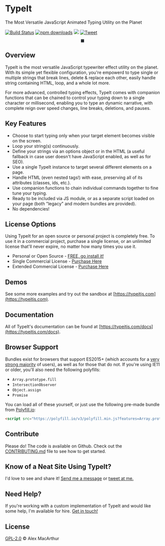 # TypeIt

The Most Versatile JavaScript Animated Typing Utility on the Planet

[![Build Status](https://travis-ci.org/alexmacarthur/typeit.svg?branch=master)](https://travis-ci.org/alexmacarthur/typeit)
[![npm downloads](https://img.shields.io/npm/dm/typeit.svg?style=flat-square)](http://npm-stat.com/charts.html?package=typeit)
[![](https://data.jsdelivr.com/v1/package/npm/typeit/badge)](https://www.jsdelivr.com/package/npm/typeit)
[![Tweet](https://img.shields.io/twitter/url/http/shields.io.svg?style=social)](https://twitter.com/intent/tweet?url=https%3A%2F%2Fgithub.com%2Falexmacarthur%2Ftypeit&via=amacarthur&text=Check%20out%20TypeIt%2C%20the%20most%20versatile%20JavaScript%20animated%20typing%20utility%20on%20the%20planet.&hashtags=js%2Cwebdev%2Coss)

<p align="center">
    <img src="demo.gif" alt="" style="border: 5px solid #24292e;">
</p>

## Overview

TypeIt is the most versatile JavaScript typewriter effect utility on the planet. With its simple yet flexible configuration, you're empowerd to type single or multiple strings that break lines, delete & replace each other, easily handle string containing HTML, loop, and a whole lot more.

For more advanced, controlled typing effects, TypeIt comes with companion functions that can be chained to control your typing down to a single character or millisecond, enabling you to type an dynamic narrative, with complete reign over speed changes, line breaks, deletions, and pauses.

## Key Features

-   Choose to start typing only when your target element becomes visible on the screen.
-   Loop your string(s) continuously.
-   Define your strings via an options object or in the HTML (a useful fallback in case user doesn't have JavaScript enabled, as well as for SEO).
-   Use a single TypeIt instance to target several different elements on a page.
-   Handle HTML (even nested tags!) with ease, preserving all of its attributes (classes, ids, etc.).
-   Use companion functions to chain individual commands together to fine tune your typing.
-   Ready to be included via JS module, or as a separate script loaded on your page (both "legacy" and modern bundles are provided).
-   No dependencies!

## License Options

Using TypeIt for an open source or personal project is completely free. To use it in a commercial project, purchase a single license, or an unlimited license that'll never expire, no matter how many times you use it.

-   Personal or Open Source - [FREE, go install it!](https://typeitjs.com/docs/#installation)
-   Single Commercial License - [Purchase Here](https://typeitjs.com/checkout/limited)
-   Extended Commercial License - [Purchase Here](https://typeitjs.com/checkout/unlimited)

## Demos

See some more examples and try out the sandbox at [https://typeitjs.com](https://typeitjs.com).

## Documentation

All of TypeIt's documentation can be found at [https://typeitjs.com/docs](https://typeitjs.com/docs).

## Browser Support

Bundles exist for browsers that support ES2015+ (which accounts for a [very strong majority](https://caniuse.com/#feat=es6-class) of users), as well as for those that do not. If you're using IE11 or older, you'll also need the following polyfills:

-   `Array.prototype.fill`
-   `IntersectionObserver`
-   `Object.assign`
-   `Promise`

You can load all of these yourself, or just use the following pre-made bundle from [Polyfill.io](https://polyfill.io):

```html
<script src="https://polyfill.io/v3/polyfill.min.js?features=Array.prototype.fill%2CIntersectionObserver%2CObject.assign%2CPromise"></script>
```

## Contribute

Please do! The code is available on Github. Check out the [CONTRIBUTING.md](https://github.com/alexmacarthur/typeit/blob/master/CONTRIBUTING.md) file to see how to get started.

## Know of a Neat Site Using TypeIt?

I'd love to see and share it! [Send me a message](https://macarthur.me/contact) or [tweet at me.](https://www.twitter.com/amacarthur)

## Need Help?

If you're working with a custom implementation of TypeIt and would like some help, I'm available for hire. [Get in touch!](https://macarthur.me/contact)

## License

[GPL-2.0](https://github.com/alexmacarthur/typeit/blob/master/LICENSE) © Alex MacArthur
